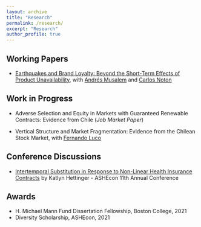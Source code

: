 ```yaml
---
layout: archive
title: "Research"
permalink: /research/
excerpt: "Research"
author_profile: true
---
```


## Working Papers
- [Earthquakes and Brand Loyalty: Beyond the Short-Term Effects of Product Unavailability](https://papers.ssrn.com/sol3/papers.cfm?abstract_id=3325923), with [Andrés Musalem](http://www.dii.uchile.cl/~amusalem/) and [Carlos Noton](http://www.dii.uchile.cl/~cnoton/)

## Work in Progress
- Adverse Selection and Equity in Markets with Guaranteed Renewable Contracts: Evidence from Chile (*Job Market Paper*)

- Vertical Structure and Market Fragmentation: Evidence from the Chilean Stock Market, with [Fernando Luco](https://flucoe.github.io/)

<!-- - Strategic Switching Behavior in Health Insurance Markets, with [Fabián Duarte](http://econ.uchile.cl/es/academico/fabduarte)
 -->

## Conference Discussions
- [Intertemporal Substitution in Response to Non-Linear Health Insurance Contracts](https://cafigueroab.github.io/files/Discussion_ASHEcon_June_2022_Figueroa.pdf) by Katlyn Hettinger - ASHEcon 11th Annual Conference 

## Awards
-  H. Michael Mann Fund Dissertation Fellowship, Boston College, 2021
-  Diversity Scholarship, ASHEcon, 2021

